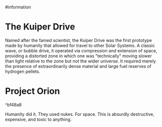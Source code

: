 #information 
# The Kuiper Drive
Named after the famed scientist, the Kuiper Drive was the first prototype made by humanity that allowed for travel to other Solar Systems. A classic wave, or bubble drive, it operated via compression and extension of space, providing a distorted zone in which one was "technically" moving slower than light relative to the zone but not the wider universe. It required merely the presence of extraordinarily dense material and large fuel reserves of hydrogen pellets. 

# Project Orion

^bf48a8

Humanity did it. They used nukes. For space. This is absurdly destructive, expensive, and toxic to anything. 